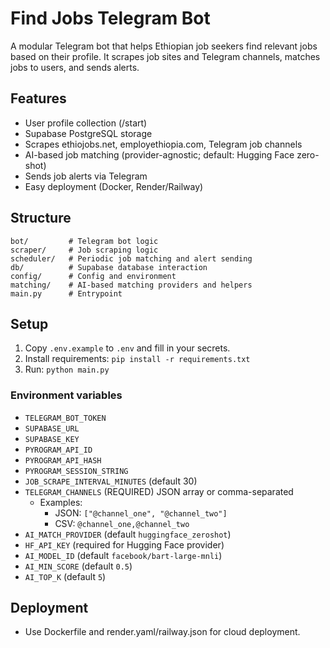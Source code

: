 # Find Jobs Telegram Bot

A modular Telegram bot that helps Ethiopian job seekers find relevant jobs based on their profile. It scrapes job sites and Telegram channels, matches jobs to users, and sends alerts.

## Features

- User profile collection (/start)
- Supabase PostgreSQL storage
- Scrapes ethiojobs.net, employethiopia.com, Telegram job channels
- AI-based job matching (provider-agnostic; default: Hugging Face zero-shot)
- Sends job alerts via Telegram
- Easy deployment (Docker, Render/Railway)

## Structure

```
bot/         # Telegram bot logic
scraper/     # Job scraping logic
scheduler/   # Periodic job matching and alert sending
db/          # Supabase database interaction
config/      # Config and environment
matching/    # AI-based matching providers and helpers
main.py      # Entrypoint
```

## Setup

1. Copy `.env.example` to `.env` and fill in your secrets.
2. Install requirements: `pip install -r requirements.txt`
3. Run: `python main.py`

### Environment variables

- `TELEGRAM_BOT_TOKEN`
- `SUPABASE_URL`
- `SUPABASE_KEY`
- `PYROGRAM_API_ID`
- `PYROGRAM_API_HASH`
- `PYROGRAM_SESSION_STRING`
- `JOB_SCRAPE_INTERVAL_MINUTES` (default 30)
- `TELEGRAM_CHANNELS` (REQUIRED) JSON array or comma-separated
  - Examples:
    - JSON: `["@channel_one", "@channel_two"]`
    - CSV: `@channel_one,@channel_two`
- `AI_MATCH_PROVIDER` (default `huggingface_zeroshot`)
- `HF_API_KEY` (required for Hugging Face provider)
- `AI_MODEL_ID` (default `facebook/bart-large-mnli`)
- `AI_MIN_SCORE` (default `0.5`)
- `AI_TOP_K` (default `5`)

## Deployment

- Use Dockerfile and render.yaml/railway.json for cloud deployment.
